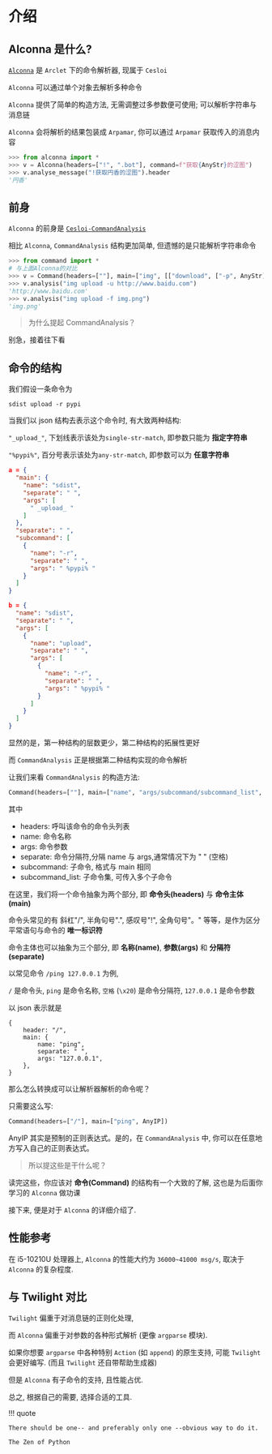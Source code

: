 # 介绍

## Alconna 是什么?

[`Alconna`](https://github.com/RF-Tar-Railt/Cesloi-Alconna) 是 `Arclet` 下的命令解析器, 现属于 `Cesloi`

`Alconna` 可以通过单个对象去解析多种命令

`Alconna` 提供了简单的构造方法, 无需调整过多参数便可使用; 可以解析字符串与消息链

`Alconna` 会将解析的结果包装成 `Arpamar`, 你可以通过 `Arpamar` 获取传入的消息内容

```python
>>> from alconna import *
>>> v = Alconna(headers=["!", ".bot"], command=f"获取{AnyStr}的涩图")
>>> v.analyse_message("!获取円香的涩图").header
'円香'
```

## 前身

`Alconna` 的前身是 [`Cesloi-CommandAnalysis`](https://github.com/RF-Tar-Railt/Cesloi-CommandAnalisys)

相比 `Alconna`, `CommandAnalysis` 结构更加简单, 但遗憾的是只能解析字符串命令

```python
>>> from command import *
# 与上面Alconna的对比
>>> v = Command(headers=[""], main=["img", [["download", ["-p", AnyStr]], ["upload", [["-u", AnyStr], ["-f", AnyStr]]]]])
>>> v.analysis("img upload -u http://www.baidu.com")
'http://www.baidu.com'
>>> v.analysis("img upload -f img.png")
'img.png'
```

> 为什么提起 CommandAnalysis？

别急，接着往下看

## 命令的结构

我们假设一条命令为

```
sdist upload -r pypi
```

当我们以 json 结构去表示这个命令时, 有大致两种结构:

`"_upload_"`, 下划线表示该处为`single-str-match`, 即参数只能为 **指定字符串**

`"%pypi%"`, 百分号表示该处为`any-str-match`, 即参数可以为 **任意字符串**

```json
a = {
  "main": {
    "name": "sdist",
    "separate": " ",
    "args": [
      " _upload_ "
    ]
  },
  "separate": " ",
  "subcommand": [
    {
      "name": "-r",
      "separate": " ",
      "args": " %pypi% "
    }
  ]
}

b = {
  "name": "sdist",
  "separate": " ",
  "args": [
    {
      "name": "upload",
      "separate": " ",
      "args": [
        {
          "name": "-r",
          "separate": " ",
          "args": " %pypi% "
        }
      ]
    }
  ]
}
```

显然的是，第一种结构的层数更少，第二种结构的拓展性更好

而 `CommandAnalysis` 正是根据第二种结构实现的命令解析

让我们来看 `CommandAnalysis` 的构造方法:

```python
Command(headers=[""], main=["name", "args/subcommand/subcommand_list", "separate"])
```

其中

-   headers: 呼叫该命令的命令头列表
-   name: 命令名称
-   args: 命令参数
-   separate: 命令分隔符,分隔 name 与 args,通常情况下为 " " (空格)
-   subcommand: 子命令, 格式与 main 相同
-   subcommand_list: 子命令集, 可传入多个子命令

在这里，我们将一个命令抽象为两个部分, 即 **命令头(headers)** 与 **命令主体(main)**

命令头常见的有 斜杠"/", 半角句号".", 感叹号"!", 全角句号"。" 等等，是作为区分平常语句与命令的 **唯一标识符**

命令主体也可以抽象为三个部分, 即 **名称(name)**, **参数(args)** 和 **分隔符(separate)**

以常见命令 `/ping 127.0.0.1` 为例,

`/` 是命令头, `ping` 是命令名称, `空格` (`\x20`) 是命令分隔符, `127.0.0.1` 是命令参数

以 json 表示就是

```json5
{
    header: "/",
    main: {
        name: "ping",
        separate: " ",
        args: "127.0.0.1",
    },
}
```

那么怎么转换成可以让解析器解析的命令呢？

只需要这么写:

```python
Command(headers=["/"], main=["ping", AnyIP])
```

AnyIP 其实是预制的正则表达式。是的，在 `CommandAnalysis` 中, 你可以在任意地方写入自己的正则表达式。

> 所以提这些是干什么呢？

读完这些，你应该对 **命令(Command)** 的结构有一个大致的了解, 这也是为后面你学习的 `Alconna` 做功课

接下来, 便是对于 `Alconna` 的详细介绍了.

## 性能参考

在 i5-10210U 处理器上, `Alconna` 的性能大约为 `36000~41000 msg/s`, 取决于 `Alconna` 的复杂程度.

## 与 Twilight 对比

`Twilight` 偏重于对消息链的正则化处理,

而 `Alconna` 偏重于对参数的各种形式解析 (更像 `argparse` 模块).

如果你想要 `argparse` 中各种特别 `Action` (如 `append`) 的原生支持, 可能 `Twilight` 会更好编写. (而且 `Twilight` 还自带帮助生成器)

但是 `Alconna` 有子命令的支持, 且性能占优.

总之, 根据自己的需要, 选择合适的工具.

!!! quote

    There should be one-- and preferably only one --obvious way to do it.

    The Zen of Python

